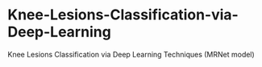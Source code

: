 # Knee-Lesions-Classification-via-Deep-Learning
Knee Lesions Classification via Deep Learning Techniques (MRNet model)
